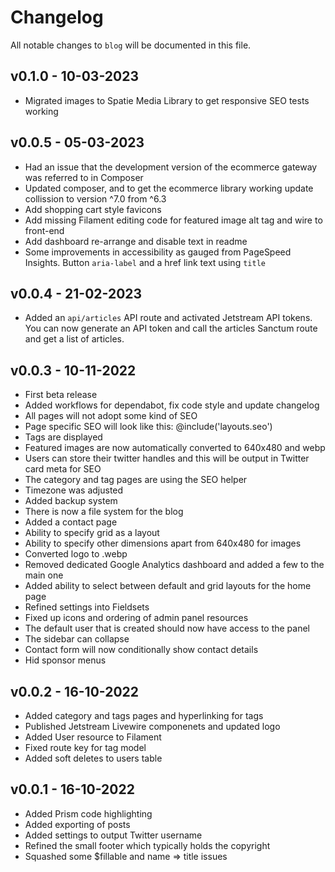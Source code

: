# Changelog

All notable changes to `blog` will be documented in this file.

## v0.1.0 - 10-03-2023

- Migrated images to Spatie Media Library to get responsive SEO tests working

## v0.0.5 - 05-03-2023

- Had an issue that the development version of the ecommerce gateway was referred to in Composer
- Updated composer, and to get the ecommerce library working update collission to version ^7.0 from ^6.3
- Add shopping cart style favicons
- Add missing Filament editing code for featured image alt tag and wire to front-end
- Add dashboard re-arrange and disable text in readme
- Some improvements in accessibility as gauged from PageSpeed Insights. Button `aria-label` and a href link text using `title`

## v0.0.4 - 21-02-2023

- Added an `api/articles` API route and activated Jetstream API tokens. You can now generate an API token and call the articles Sanctum route and get a list of articles.

## v0.0.3 - 10-11-2022

- First beta release
- Added workflows for dependabot, fix code style and update changelog
- All pages will not adopt some kind of SEO
- Page specific SEO will look like this: @include('layouts.seo')
- Tags are displayed
- Featured images are now automatically converted to 640x480 and webp
- Users can store their twitter handles and this will be output in Twitter card meta for SEO
- The category and tag pages are using the SEO helper
- Timezone was adjusted
- Added backup system
- There is now a file system for the blog
- Added a contact page
- Ability to specify grid as a layout
- Ability to specify other dimensions apart from 640x480 for images
- Converted logo to .webp
- Removed dedicated Google Analytics dashboard and added a few to the main one
- Added ability to select between default and grid layouts for the home page
- Refined settings into Fieldsets
- Fixed up icons and ordering of admin panel resources
- The default user that is created should now have access to the panel
- The sidebar can collapse
- Contact form will now conditionally show contact details
- Hid sponsor menus


## v0.0.2 - 16-10-2022

- Added category and tags pages and hyperlinking for tags
- Published Jetstream Livewire componenets and updated logo
- Added User resource to Filament
- Fixed route key for tag model
- Added soft deletes to users table

## v0.0.1 - 16-10-2022

- Added Prism code highlighting
- Added exporting of posts
- Added settings to output Twitter username
- Refined the small footer which typically holds the copyright
- Squashed some $fillable and name => title issues
